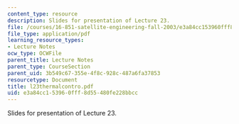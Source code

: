 ```yaml
---
content_type: resource
description: Slides for presentation of Lecture 23.
file: /courses/16-851-satellite-engineering-fall-2003/e3a84cc153960fff8d55480fe228bbcc_l23thermalcontro.pdf
file_type: application/pdf
learning_resource_types:
- Lecture Notes
ocw_type: OCWFile
parent_title: Lecture Notes
parent_type: CourseSection
parent_uid: 3b549c67-355e-4f8c-928c-487a6fa37853
resourcetype: Document
title: l23thermalcontro.pdf
uid: e3a84cc1-5396-0fff-8d55-480fe228bbcc
---
```

Slides for presentation of Lecture 23.

